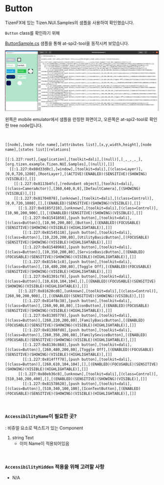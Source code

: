 # Button

TizenFX에 있는 Tizen.NUI.Samples의 샘플을 사용하여 확인했습니다.

`Button` class를 확인하기 위해 

[ButtonSample.cs](https://github.com/Samsung/TizenFX/blob/master/test/Tizen.NUI.Samples/Tizen.NUI.Samples/Samples/ButtonSample.cs) 샘플을 통해 at-spi2-tool을 동작시켜 보았습니다.

![Button](./images/7.Button.png)

왼쪽은 mobile emulator에서 샘플을 런칭한 화면이고, 오른쪽은 at-spi2-tool로 확인한 tree node입니다.

<br>

```
[[node],[node role name],[attributes list],[x,y,width,height],[node name],[states list][relations]

[[:1.227:root],[application],[toolkit=dali],[(null)],[_,_,_,_],[org.tizen.example.Tizen.NUI.Samples],[(null)],[]]
  [[:1.227:0x80d33d0c],[window],[toolkit=dali],[(class=Layer)],[0,0,720,1280],[RootLayer],[(ACTIVE)(ENABLED)(SENSITIVE)(SHOWING)(VISIBLE)],[]]
    [[:1.227:0x8113b4fc],[redundant object],[toolkit=dali],[(class=CameraActor)],[360,640,0,0],[DefaultCamera],[(SHOWING)(VISIBLE)],[]]
    [[:1.227:0x81704078],[unknown],[toolkit=dali],[(class=Control)],[0,0,720,1080],[],[(ENABLED)(SENSITIVE)(SHOWING)(VISIBLE)],[]]
      [[:1.227:0x8185f218],[unknown],[toolkit=dali],[(class=Control)],[10,90,200,900],[],[(ENABLED)(SENSITIVE)(SHOWING)(VISIBLE)],[]]
        [[:1.227:0x81541858],[push button],[toolkit=dali],[(class=Button)],[10,90,200,80],[Button],[(ENABLED)(FOCUSABLE)(SENSITIVE)(SHOWING)(VISIBLE)(HIGHLIGHTABLE)],[]]
        [[:1.227:0x81545118],[push button],[toolkit=dali],[(class=Button)],[10,220,200,80],[UtilityBasicButton],[(FOCUSABLE)(SENSITIVE)(SHOWING)(VISIBLE)(HIGHLIGHTABLE)],[]]
        [[:1.227:0x81548968],[push button],[toolkit=dali],[(class=Button)],[10,350,200,80],[ServiceBasicButton],[(ENABLED)(FOCUSABLE)(SENSITIVE)(SHOWING)(VISIBLE)(HIGHLIGHTABLE)],[]]
        [[:1.227:0x8154c1c8],[push button],[toolkit=dali],[(class=Button)],[10,480,200,80],[Toggle Off],[(ENABLED)(FOCUSABLE)(SENSITIVE)(SHOWING)(VISIBLE)(HIGHLIGHTABLE)],[]]
        [[:1.227:0x81301cf8],[push button],[toolkit=dali],[(class=Button)],[10,610,104,104],[],[(ENABLED)(FOCUSABLE)(SENSITIVE)(SHOWING)(VISIBLE)(HIGHLIGHTABLE)],[]]
      [[:1.227:0x81620cd8],[unknown],[toolkit=dali],[(class=Control)],[260,90,200,900],[],[(ENABLED)(SENSITIVE)(SHOWING)(VISIBLE)],[]]
        [[:1.227:0x814f8c38],[push button],[toolkit=dali],[(class=Button)],[260,90,80,80],[IconButton],[(ENABLED)(FOCUSABLE)(SENSITIVE)(SHOWING)(VISIBLE)(HIGHLIGHTABLE)],[]]
        [[:1.227:0x81305778],[push button],[toolkit=dali],[(class=Button)],[260,220,200,80],[FamilyBasicButton],[(ENABLED)(FOCUSABLE)(SENSITIVE)(SHOWING)(VISIBLE)(HIGHLIGHTABLE)],[]]
        [[:1.227:0x81308fd8],[push button],[toolkit=dali],[(class=Button)],[260,350,200,80],[FamilySeviceButton],[(ENABLED)(FOCUSABLE)(SENSITIVE)(SHOWING)(VISIBLE)(HIGHLIGHTABLE)],[]]
        [[:1.227:0x8130c868],[push button],[toolkit=dali],[(class=Button)],[260,480,200,80],[Toggle Off],[(ENABLED)(FOCUSABLE)(SENSITIVE)(SHOWING)(VISIBLE)(HIGHLIGHTABLE)],[]]
        [[:1.227:0x814fff78],[push button],[toolkit=dali],[(class=Button)],[260,610,104,104],[],[(ENABLED)(FOCUSABLE)(SENSITIVE)(SHOWING)(VISIBLE)(HIGHLIGHTABLE)],[]]
      [[:1.227:0x80eb36c8],[unknown],[toolkit=dali],[(class=Control)],[510,340,200,400],[],[(ENABLED)(SENSITIVE)(SHOWING)(VISIBLE)],[]]
        [[:1.227:0x81578628],[push button],[toolkit=dali],[(class=Button)],[510,340,100,100],[IconTextButton],[(ENABLED)(FOCUSABLE)(SENSITIVE)(SHOWING)(VISIBLE)(HIGHLIGHTABLE)],[]]

```

<br>

### `AccessibilityName`이 필요한 곳?
 : 비쥬얼 요소로 텍스트가 있는 Component

1. string Text
     - 이미 Name이 적용되어있음

<br>

### `AccessibilityHidden` 적용을 위해 고려할 사항

- N/A

